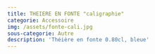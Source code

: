 ```yaml
---
title: THEIERE EN FONTE "caligraphie"
categorie: Accessoire
img: /assets/fonte-cali.jpg
sous-categorie: Autre
description: 'Théière en fonte 0.80cl, bleue'
---
```


